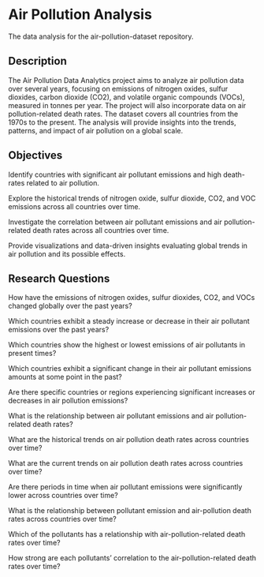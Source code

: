 # Air Pollution Analysis
The data analysis for the air-pollution-dataset repository.

## Description
The Air Pollution Data Analytics project aims to analyze air pollution data over several years, focusing on emissions of nitrogen oxides, sulfur dioxides, carbon dioxide (CO2), and volatile organic compounds (VOCs), measured in tonnes per year. The project will also incorporate data on air pollution-related death rates. The dataset covers all countries from the 1970s to the present. The analysis will provide insights into the trends, patterns, and impact of air pollution on a global scale.

## Objectives
Identify countries with significant air pollutant emissions and high death-rates related to air pollution.

Explore the historical trends of nitrogen oxide, sulfur dioxide, CO2, and VOC emissions across all countries over time.

Investigate the correlation between air pollutant emissions and air pollution-related death rates across all countries over time.

Provide visualizations and data-driven insights evaluating global trends in air pollution and its possible effects.


## Research Questions
How have the emissions of nitrogen oxides, sulfur dioxides, CO2, and VOCs changed globally over the past years?

Which countries exhibit a steady increase or decrease in their air pollutant emissions over the past years?

Which countries show the highest or lowest emissions of air pollutants in present times?

Which countries exhibit a significant change in their air pollutant emissions amounts at some point in the past?

Are there specific countries or regions experiencing significant increases or decreases in air pollution emissions?

What is the relationship between air pollutant emissions and air pollution-related death rates?

What are the historical trends on air pollution death rates across countries over time?

What are the current trends on air pollution death rates across countries over time?

Are there periods in time when air pollutant emissions were significantly lower across countries over time?

What is the relationship between pollutant emission and air-pollution death rates across countries over time?

Which of the pollutants has a relationship with air-pollution-related death rates over time?

How strong are each pollutants’ correlation to the air-pollution-related death rates over time? 

